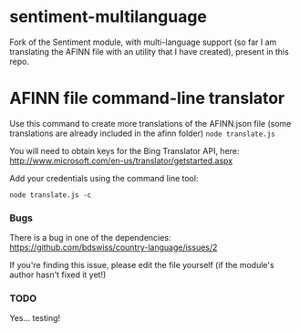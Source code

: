 # sentiment-multilanguage
Fork of the Sentiment module, with multi-language support (so far I am translating the AFINN file with an utility that I have created), present in this repo.

# AFINN file command-line translator

Use this command to create more translations of the AFINN.json file (some translations are already included in the afinn folder)
 ```node translate.js```

 You will need to obtain keys for the Bing Translator API, here:
 http://www.microsoft.com/en-us/translator/getstarted.aspx

 Add your credentials using the command line tool:

  ```node translate.js -c```

### Bugs

There is a bug in one of the dependencies:
https://github.com/bdswiss/country-language/issues/2

If you're finding this issue, please edit the file yourself (if the module's author hasn't fixed it yet!)

### TODO

Yes... testing!